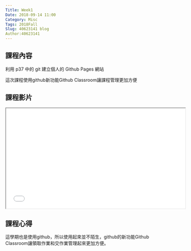 ```yaml
---
Title: Week1
Date: 2018-09-14 11:00
Category: Misc
Tags: 2018Fall
Slug: 40623141 blog
Author:40623141
---
```




<!-- PELICAN_END_SUMMARY -->

課程內容
----
利用 p37 中的 git 建立個人的 Github Pages 網站

這次課程使用github新功能Github Classroom讓課程管理更加方便


課程影片
----

 <iframe width="560" height="314" src="//www.youtube.com/embed/ax2ZuPm3YXc" allowfullscreen="allowfullscreen"></iframe>

課程心得
----

這學期也是使用github，所以使用起來並不陌生，github的新功能Github Classroom讓領取作業和交作業管理起來更加方便。


